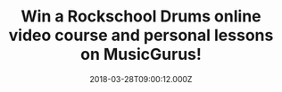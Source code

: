---
campaign-uuid: "c-9726f536-7a64-467f-bec4-94ded1dc42a4"
type: "Preview"
category: "Competition"
date: "2018-03-28T09:00:12.000Z"
end-date: "2018-04-11T23:59:00.000Z"
disable-form: false
is_promoted: false
has_entry_page: true
title: "Win a Rockschool Drums online video course and personal lessons on MusicGurus!"
competition-description: "<p>Calling all the musicians out there! We have a surprise\
  \ for you! Thanks to NME AAA and MusicGurus 3 budding drum heroes could win a Rockschool\
  \ video course of their choice (or any other MusicGurus course) including a 1-2-1\
  \ personal online lesson from a friendly and expert teacher to set them off in the\
  \ right direction!</p> \r\n<p>Liking what you hear? Click on the link below for\
  \ a chance to win!</p>"
hero-header: "Win a Rockschool Drums online video course and personal lessons on MusicGurus!"
terms-confirmation: "N/A"
banner-img: "https://assets.expresslyapp.com/asset-41c0aab7-43b7-49cf-8b33-2e2cdcca1cb0.png"
logo-left-href: "https://www.musicgurus.com/"
logo-left-image: "https://assets.expresslyapp.com/33aa114e-e727-47d8-949d-926d288e722d-thumb.png"
logo-left-title: "MusicGurus"
bg-image-hero: "https://assets.expresslyapp.com/asset-42c6403b-3d33-4f20-b17e-bedc03d89694.png"
bg-image-first: "https://assets.expresslyapp.com/asset-99e803ad-862f-4b60-bebe-ea563d032515.png"
bg-image-second: "https://assets.expresslyapp.com/asset-cee04fff-51df-49e1-8f9c-13cc99a2e39a.jpg"
bg-image-third: "https://assets.expresslyapp.com/asset-2ddb6bb4-2055-422b-8f2a-5388b89a2c5e.png"
section1-content: "<p> <a href=\"https://www.musicgurus.com/\">MusicGurus.com</a>\
  \ is the #1 place to learn music online! \r\nBeginners just starting out and experience\
  \ musicians choose from 1000s of video lessons across a range of instrument and\
  \ styles taught by top teachers and contemporary stars such as Katie Melua, Everything\
  \ Everything and Radiohead.</p>\r\n<p>Students learn anything from piano to electronic\
  \ music production and more with HD video lessons and get 1-2-1 personalized tutoring\
  \ from awesome teachers anytime, anywhere.</p>"
section2-content: "MusicGurus has just released new courses for the ENTIRE drum syllabus\
  \ for the global leaders in contemporary music education and exams, Rockschool!\
  \ This means students can now join a community of hundreds of thousands of Rockschool\
  \ students and experience the full learning journey for drums!"
section3-content: "<p>Get ready, because NME AAA is partnering with them to give 3\
  \ lucky winners the chance of winning a Rockschool video course of their choice\
  \ including a 1-2-1 personal online lesson from an expert teacher!<p/>\r\n\r\n<p>Sounds\
  \ amazing, right? Don’t miss out on this amazing opportunity and enter below for\
  \ a chance to win!</p> \r\n\r\n<p>Good luck!</p>"
entry-title: "Win a Rockschool Drums online video course and personal lessons on MusicGurus!"
entry-content: "<p>Enter the draw to win a Rockschool Drums online video course and\
  \ personal lessons on MusicGurus by completing the form below before 23:59 on 11/04/2018.</p>"
has-winner: false
prize-description: "A Rockschool video course of their choice including a 1-2-1 personal\
  \ online lesson from an expert teacher."
---